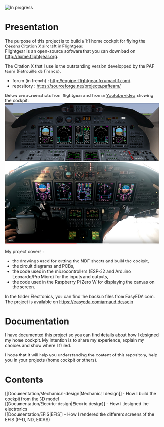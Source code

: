 ![In progress](https://img.shields.io/badge/status-in%20progress-orange.svg)

# Presentation

The purpose of this project is to build a 1:1 home cockpit for flying the Cessna Citation X aircraft in Flightgear.  
Flightgear is an open-source software that you can download on http://home.flightgear.org.  

The Citation X that I use is the outstanding version developped by the PAF team (Patrouille de France).  
 - forum (in french) : http://equipe-flightgear.forumactif.com/  
 - repository : https://sourceforge.net/projects/pafteam/  

Below are screenshots from flightgear and from a [Youtube video](https://youtu.be/rzMN0wDuVSo?t=93) showing the cockpit.  
![Screenshot from flightgear](https://github.com/adessein/citationx-cockpit/blob/master/Mechanics/Screenshots/overview800.jpg)  
![Screenshot from youtube video](https://github.com/adessein/citationx-cockpit/blob/master/Mechanics/Screenshots/cockpitYoutube.jpg)  

My project covers :  
 - the drawings used for cutting the MDF sheets and build the cockpit,  
 - the circuit diagrams and PCBs,  
 - the code used in the microcontrollers (ESP-32 and Arduino Leonardo/Pro Micro) for the inputs and outputs,  
 - the code used in the Raspberry Pi Zero W for displaying the canvas on the screen.  
 
 In the folder Electronics, you can find the backup files from EasyEDA.com. The project is available on https://easyeda.com/arnaud.dessein

# Documentation

I have documented this project so you can find details about how I designed my home cockpit.
My intention is to share my experience, explain my choices and show where I failed.  

I hope that it will help you understanding the content of this repository, help you in your projects (home cockpit or others).

# Contents
[[Documentation/Mechanical-design|Mechanical design]] - How I build the cockpit from the 3D model  
[[Documentation/Electric-design|Electric design]] - How I designed the electronics  
[[Documentation/EFIS|EFIS]] - How I rendered the different screens of the EFIS (PFD, ND, EICAS)  

